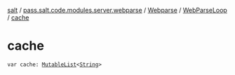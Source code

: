 [salt](../../../index.md) / [pass.salt.code.modules.server.webparse](../../index.md) / [Webparse](../index.md) / [WebParseLoop](index.md) / [cache](./cache.md)

# cache

`var cache: `[`MutableList`](https://kotlinlang.org/api/latest/jvm/stdlib/kotlin.collections/-mutable-list/index.html)`<`[`String`](https://kotlinlang.org/api/latest/jvm/stdlib/kotlin/-string/index.html)`>`